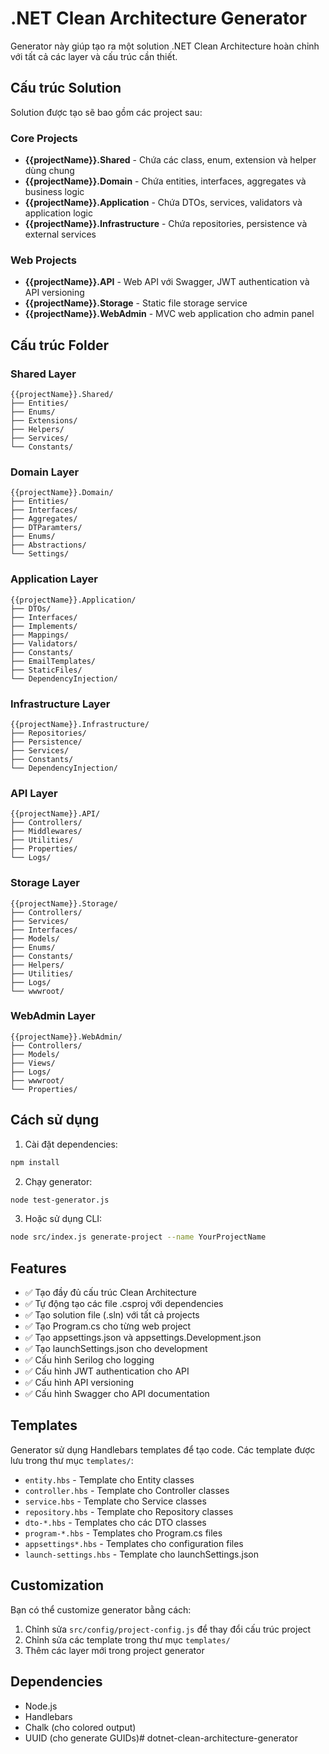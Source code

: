 # .NET Clean Architecture Generator

Generator này giúp tạo ra một solution .NET Clean Architecture hoàn chỉnh với tất cả các layer và cấu trúc cần thiết.

## Cấu trúc Solution

Solution được tạo sẽ bao gồm các project sau:

### Core Projects
- **{{projectName}}.Shared** - Chứa các class, enum, extension và helper dùng chung
- **{{projectName}}.Domain** - Chứa entities, interfaces, aggregates và business logic
- **{{projectName}}.Application** - Chứa DTOs, services, validators và application logic
- **{{projectName}}.Infrastructure** - Chứa repositories, persistence và external services

### Web Projects
- **{{projectName}}.API** - Web API với Swagger, JWT authentication và API versioning
- **{{projectName}}.Storage** - Static file storage service
- **{{projectName}}.WebAdmin** - MVC web application cho admin panel

## Cấu trúc Folder

### Shared Layer
```
{{projectName}}.Shared/
├── Entities/
├── Enums/
├── Extensions/
├── Helpers/
├── Services/
└── Constants/
```

### Domain Layer
```
{{projectName}}.Domain/
├── Entities/
├── Interfaces/
├── Aggregates/
├── DTParamters/
├── Enums/
├── Abstractions/
└── Settings/
```

### Application Layer
```
{{projectName}}.Application/
├── DTOs/
├── Interfaces/
├── Implements/
├── Mappings/
├── Validators/
├── Constants/
├── EmailTemplates/
├── StaticFiles/
└── DependencyInjection/
```

### Infrastructure Layer
```
{{projectName}}.Infrastructure/
├── Repositories/
├── Persistence/
├── Services/
├── Constants/
└── DependencyInjection/
```

### API Layer
```
{{projectName}}.API/
├── Controllers/
├── Middlewares/
├── Utilities/
├── Properties/
└── Logs/
```

### Storage Layer
```
{{projectName}}.Storage/
├── Controllers/
├── Services/
├── Interfaces/
├── Models/
├── Enums/
├── Constants/
├── Helpers/
├── Utilities/
├── Logs/
└── wwwroot/
```

### WebAdmin Layer
```
{{projectName}}.WebAdmin/
├── Controllers/
├── Models/
├── Views/
├── Logs/
├── wwwroot/
└── Properties/
```

## Cách sử dụng

1. Cài đặt dependencies:
```bash
npm install
```

2. Chạy generator:
```bash
node test-generator.js
```

3. Hoặc sử dụng CLI:
```bash
node src/index.js generate-project --name YourProjectName
```

## Features

- ✅ Tạo đầy đủ cấu trúc Clean Architecture
- ✅ Tự động tạo các file .csproj với dependencies
- ✅ Tạo solution file (.sln) với tất cả projects
- ✅ Tạo Program.cs cho từng web project
- ✅ Tạo appsettings.json và appsettings.Development.json
- ✅ Tạo launchSettings.json cho development
- ✅ Cấu hình Serilog cho logging
- ✅ Cấu hình JWT authentication cho API
- ✅ Cấu hình API versioning
- ✅ Cấu hình Swagger cho API documentation

## Templates

Generator sử dụng Handlebars templates để tạo code. Các template được lưu trong thư mục `templates/`:

- `entity.hbs` - Template cho Entity classes
- `controller.hbs` - Template cho Controller classes
- `service.hbs` - Template cho Service classes
- `repository.hbs` - Template cho Repository classes
- `dto-*.hbs` - Templates cho các DTO classes
- `program-*.hbs` - Templates cho Program.cs files
- `appsettings*.hbs` - Templates cho configuration files
- `launch-settings.hbs` - Template cho launchSettings.json

## Customization

Bạn có thể customize generator bằng cách:

1. Chỉnh sửa `src/config/project-config.js` để thay đổi cấu trúc project
2. Chỉnh sửa các template trong thư mục `templates/`
3. Thêm các layer mới trong project generator

## Dependencies

- Node.js
- Handlebars
- Chalk (cho colored output)
- UUID (cho generate GUIDs)# dotnet-clean-architecture-generator
